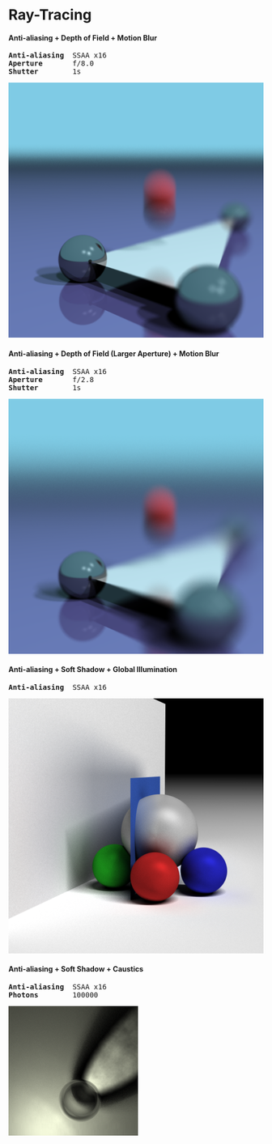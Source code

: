 # Ray-Tracing

#### Anti-aliasing + Depth of Field + Motion Blur
<pre>
<b>Anti-aliasing</b>  SSAA x16  
<b>Aperture</b>       f/8.0  
<b>Shutter</b>        1s  
</pre>
![SSAA x16, f/8.0, 1s](https://github.com/JCBreath/Ray-Tracing/raw/master/images/dof%2Bssaa_x16%2B1s_shutter.png)

#### Anti-aliasing + Depth of Field (Larger Aperture) + Motion Blur
<pre>
<b>Anti-aliasing</b>  SSAA x16  
<b>Aperture</b>       f/2.8  
<b>Shutter</b>        1s  
</pre>
![SSAA x16, f/2.8, 1s](https://github.com/JCBreath/Ray-Tracing/raw/master/images/dof%2Bssaa_x16%2B1s_shutter_larger_aperture.png)


#### Anti-aliasing + Soft Shadow + Global Illumination
<pre>
<b>Anti-aliasing</b>  SSAA x16
</pre>
![Soft Shadow, Global Illumination](https://github.com/JCBreath/Ray-Tracing/raw/master/images/soft_shadow%2BGI.png)

#### Anti-aliasing + Soft Shadow + Caustics
<pre>
<b>Anti-aliasing</b>  SSAA x16
<b>Photons</b>        100000
</pre>
![Soft Shadow, Global Illumination](https://github.com/JCBreath/Ray-Tracing/raw/master/images/caustics.png)
